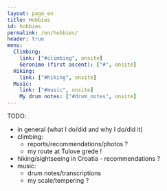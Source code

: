 ```yaml
---
layout: page_en
title: Hobbies
id: hobbies
permalink: /en/hobbies/
header: true
menu:
  Climbing:
    link: ["#climbing", onsite]
    Geronimo (first ascent): ["#", onsite]
  Hiking:
    link: ["#hiking", onsite]
  Music:
    link: ["#music", onsite]
    My drum notes: ["#drum_notes", onsite]
---
```

TODO:
 - in general (what I do/did and why I do/did it)
 - climbing:
   - reports/recommendations/photos ?
   - my route at Tulove grede !
 - hiking/sightseeing in Croatia - recommendations ?
 - music:
   - drum notes/transcriptions
   - my scale/tempering ?
 

